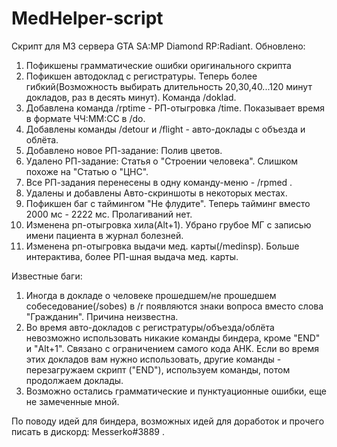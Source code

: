 # MedHelper-script
Скрипт для МЗ сервера GTA SA:MP Diamond RP:Radiant.
Обновлено:
1) Пофикшены грамматические ошибки оригинального скрипта
2) Пофикшен автодоклад с регистратуры. Теперь более гибкий(Возможность выбирать длительность 20,30,40...120 минут докладов, 
раз в десять минут). Команда /doklad.
3) Добавлена команда /rptime - РП-отыгровка /time. Показывает время в формате ЧЧ:ММ:СС в /do.
4) Добавлены команды /detour и /flight - авто-доклады  с объезда и облёта.
5) Добавлено новое РП-задание: Полив цветов.
6) Удалено РП-задание: Статья о "Строении человека". Слишком похоже на "Статью о "ЦНС".
7) Все РП-задания перенесены в одну команду-меню - /rpmed .
8) Удалены и добавлены Авто-скриншоты в некоторых местах.
9) Пофикшен баг с таймингом "Не флудите". Теперь тайминг вместо 2000 мс - 2222 мс. Пролагиваний нет.
10) Изменена рп-отыгровка хила(Alt+1). Убрано грубое МГ с записью имени пациента в журнал болезней.
11) Изменена рп-отыгровка выдачи мед. карты(/medinsp). Больше интерактива, более РП-шная выдача мед. карты.

Известные баги:
1) Иногда в докладе о человеке прошедшем/не прошедшем собеседование(/sobes) в /r появляются знаки
вопроса вместо слова "Гражданин". Причина неизвестна.
2) Во время авто-докладов с регистратуры/объезда/облёта невозможно использовать никакие команды биндера, кроме
"END" и "Alt+1". Связано с ограничением самого кода AHK. Если во время этих докладов вам нужно использовать,
другие команды - перезагружаем скрипт ("END"), используем команды, потом продолжаем доклады.
3) Возможно остались грамматические и пунктуационные ошибки, еще не замеченные мной.

По поводу идей для биндера, возможных идей для доработок и прочего писать в дискорд: Messerko#3889 .
